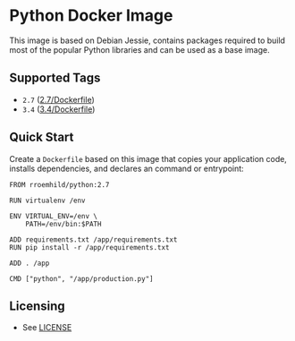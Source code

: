 # Python Docker Image

This image is based on Debian Jessie, contains packages required to build most of the popular Python libraries and can be used as a base image.

## Supported Tags

* `2.7` ([2.7/Dockerfile](https://github.com/rroemhild/docker-python/blob/master/2.7/Dockerfile))
* `3.4` ([3.4/Dockerfile](https://github.com/rroemhild/docker-python/blob/master/3.4/Dockerfile))

## Quick Start

Create a `Dockerfile` based on this image that copies your application code, installs dependencies, and declares an command or entrypoint:

```
FROM rroemhild/python:2.7

RUN virtualenv /env

ENV VIRTUAL_ENV=/env \
    PATH=/env/bin:$PATH

ADD requirements.txt /app/requirements.txt
RUN pip install -r /app/requirements.txt

ADD . /app

CMD ["python", "/app/production.py"]
```

## Licensing

* See [LICENSE](LICENSE)
